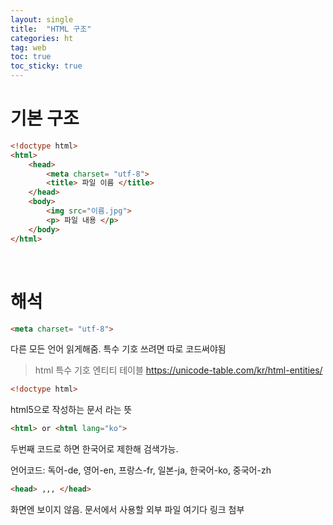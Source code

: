 ```yaml
---
layout: single
title:  "HTML 구조"
categories: ht
tag: web
toc: true
toc_sticky: true
---
```


# 기본 구조


```html
<!doctype html>
<html>                
    <head>     
        <meta charset= "utf-8">
        <title> 파일 이름 </title>
    </head>
    <body>
        <img src="이름.jpg">   
        <p> 파일 내용 </p>   
    </body>
</html>
```

<br>



# 해석

~~~ html
<meta charset= "utf-8">
~~~

다른 모든 언어 읽게해줌. 특수 기호 쓰려면 따로 코드써야됨

>html 특수 기호 엔티티 테이블 <https://unicode-table.com/kr/html-entities/>



~~~ html
<!doctype html>
~~~

html5으로 작성하는 문서 라는 뜻



~~~html
<html> or <html lang="ko">
~~~

두번째 코드로 하면 한국어로 제한해 검색가능. 

언어코드: 독어-de, 영어-en, 프랑스-fr, 일본-ja, 한국어-ko, 중국어-zh



~~~html
<head> ,,, </head>
~~~

화면엔 보이지 않음. 문서에서 사용할 외부 파일 여기다 링크 첨부


